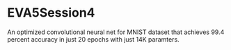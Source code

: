 # EVA5Session4
An optimized convolutional neural net for MNIST dataset that achieves 99.4 percent accuracy in just 20 epochs with just 14K paramters.

